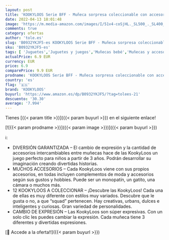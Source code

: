 ```yaml
---
layout: post
title: 'KOOKYLOOS Serie BFF - Muñeca sorpresa coleccionable con accesorios de moda  zapatos  vestidos y juguetes  con 3 expresiones divertidas'
date: 2022-04-13 18:01:48
image: 'https://m.media-amazon.com/images/I/51v4-coSjHL._SL500_._SL400_.jpg'
comments: true
category: ofertas
author: 'tole.es'
slug: 'B0932YKJF5-es KOOKYLOOS Serie BFF - Muñeca sorpresa coleccionable con...'
sku: 'B0932YKJF5-es'
tags: [ 'Juguetes','Juguetes y juegos','Muñecas bebé','Muñecas y accesorios','kookyloos','zapatos','🇪🇸', ]
actualPrice: 6.9 EUR
currency: EUR
price: 6.9
comparePrice: 9.9 EUR
prodname: 'KOOKYLOOS Serie BFF - Muñeca sorpresa coleccionable con accesorios de moda  zapatos  vestidos y juguetes  con 3 expresiones divertidas'
country: 'es'
flag: '🇪🇸'
brand: 'KOOKYLOOS'
buyurl: 'https://www.amazon.es/dp/B0932YKJF5/?tag=tolees-21'
descuento: '30.30'
average: '7.994'
---
```


Tienes [{{< param title >}}]({{< param buyurl >}}) en el siguiente enlace!

[![{{< param prodname >}}]({{< param image >}})]({{< param buyurl >}})

ℹ️:

- DIVERSIÓN GARANTIZADA – El cambio de expresión y la cantidad de accesorios intercambiables entre muñecas hace de las KookyLoos un juego perfecto para niños a partir de 3 años. Podrán desarrollar su imaginación creando divertidas historias.
- MUCHOS ACCESORIOS – Cada KookyLoos viene con sus propios accesorios, en todas incluyen complementos de moda y accesorios según sus gustos y hobbies. Puede ser un monopatín, un gatito, una cámara o muchos más.
- 12 KOOKYLOOS A COLECCIONAR – ¡Descubre las KookyLoos! Cada una de ellas es muy diferente con estilos muy variados. Descubre que le gusta o no, a que “squad” pertenecen. Hay creativas, urbans, dulces e inteligentes y curiosas. Gran variedad de personalidades.
- CAMBIO DE EXPRESIÓN – Las KookyLoos son súper expresivas. Con un solo clic les puedes cambiar la expresión. Cada muñeca tiene 3 diferentes y divertidas expresiones.

[🛒 Accede a la oferta!!]({{< param buyurl >}})
